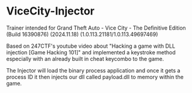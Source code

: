 # ViceCity-Injector

Trainer intended for Grand Theft Auto - Vice City - The Definitive Edition (Build 16390876) (2024.11.18) (1.0.113.21181/1.0.113.49697469)

Based on 247CTF's youtube video about "Hacking a game with DLL injection [Game Hacking 101]" and implemented a keystroke method especially with an already built in cheat keycombo to the game.

The Injector will load the binary process application and once it gets a process ID it then injects our dll called payload.dll to memory within the game.
